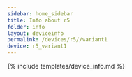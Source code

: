 ```yaml
---
sidebar: home_sidebar
title: Info about r5
folder: info
layout: deviceinfo
permalink: /devices/r5//variant1
device: r5_variant1
---
```

{% include templates/device_info.md %}
